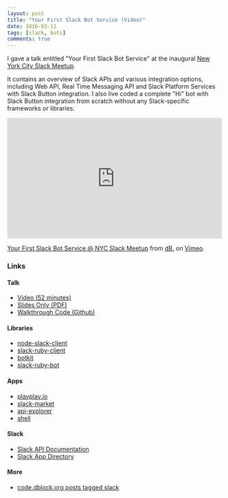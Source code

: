 ```yaml
---
layout: post
title: "Your First Slack Bot Service (Video)"
date: 2016-03-11
tags: [slack, bots]
comments: true
---
```

I gave a talk entitled "Your First Slack Bot Service" at the inaugural [New York City Slack Meetup](http://www.meetup.com/New-York-Slack-Meetup).

It contains an overview of Slack APIs and various integration options, including Web API, Real Time Messaging API and Slack Platform Services with Slack Button integration. I also live coded a complete "Hi" bot with Slack Button integration from scratch without any Slack-specific frameworks or libraries.

<iframe src="https://player.vimeo.com/video/158686783" width="500" height="281" frameborder="0" webkitallowfullscreen mozallowfullscreen allowfullscreen></iframe>
<p><a href="https://vimeo.com/158686783">Your First Slack Bot Service @ NYC Slack Meetup</a> from <a href="https://vimeo.com/user280176">dB.</a> on <a href="https://vimeo.com">Vimeo</a>.</p>

### Links

#### Talk

* [Video (52 minutes)](https://vimeo.com/158686783)
* [Slides Only (PDF)](http://www.slideshare.net/dblockdotorg/your-first-slack-bot-service-nyc-slack-meetup)
* [Walkthrough Code (Github)](https://github.com/dblock/your-first-slack-ruby-bot-in-ruby)

#### Libraries

* [node-slack-client](https://github.com/slackhq/node-slack-client)
* [slack-ruby-client](https://github.com/dblock/slack-ruby-client)
* [botkit](https://github.com/howdyai/botkit)
* [slack-ruby-bot](https://github.com/dblock/slack-ruby-bot)

#### Apps

* [playplay.io](http://playplay.io)
* [slack-market](http://market.playplay.io)
* [api-explorer](http://api-explorer.playplay.io)
* [shell](http://shell.playplay.io)

#### Slack

* [Slack API Documentation](https://api.slack.com/)
* [Slack App Directory](https://slack.com/apps)

#### More

* [code.dblock.org posts tagged slack](/tags/slack)
